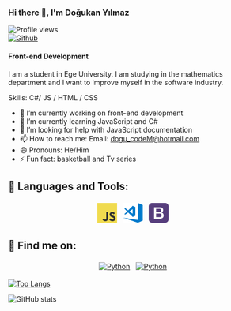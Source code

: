 ### Hi there 👋, I'm Doğukan Yılmaz 

![Profile views](https://gpvc.arturio.dev/Dogukanyllmaz)  
[![Github](https://img.shields.io/github/followers/Dogukanyllmaz?label=Followers&logo=Github)](https://github.com/Dogukanyllmaz)


#### Front-end Development
I am a student in Ege University. I am studying in the mathematics department and I want to improve myself in the software industry.

Skills: C#/ JS / HTML / CSS

- 🔭 I’m currently working on front-end development 
- 🌱 I’m currently learning JavaScript and C# 
- 🤔 I’m looking for help with JavaScript documentation 
- 📫 How to reach me: Email: dogu_codeM@hotmail.com 
- 😄 Pronouns: He/Him 
- ⚡ Fun fact:  basketball and Tv series 

## 🧰 Languages and Tools:
<p align= "center">
<img src="https://raw.githubusercontent.com/github/explore/80688e429a7d4ef2fca1e82350fe8e3517d3494d/topics/javascript/javascript.png" alt="Javascript" height="40" style="vertical-align:top; margin:4px">
<img src="https://raw.githubusercontent.com/github/explore/80688e429a7d4ef2fca1e82350fe8e3517d3494d/topics/visual-studio-code/visual-studio-code.png" alt="VS Code" height="40" style="vertical-align:top; margin:4px">
<img src="https://raw.githubusercontent.com/github/explore/80688e429a7d4ef2fca1e82350fe8e3517d3494d/topics/bootstrap/bootstrap.png" alt="Bootstrap" height="40" style="vertical-align:top; margin:4px">
</p>

## :email: Find me on:
<p align="center">
<a href="https://linkedin.com/in/charalambosioannou" target="_blank" rel="noopener noreferrer"> <img src="https://cdn.jsdelivr.net/npm/simple-icons@v3/icons/linkedin.svg" alt="Python" height="40" style="vertical-align:top; margin:4px"></a>
 <a href="mailto:cioannou1997@gmail.com"> <img src="https://cdn.jsdelivr.net/npm/simple-icons@v3/icons/gmail.svg" alt="Python" height="40" style="vertical-align:top; margin:4px"></a>
</p>


[![Top Langs](https://github-readme-stats.vercel.app/api?username=Dogukanyllmaz&theme=dark&show_icons=true)](https://github.com/anuraghazra/github-readme-stats)

![GitHub stats](https://github-readme-stats.vercel.app/api/top-langs/?username=Dogukanyllmaz&langs_count=8&theme=dark&show_icons=true)  

 

